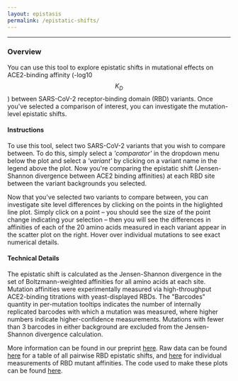 ```yaml
---
layout: epistasis
permalink: /epistatic-shifts/
---
```


---

### Overview 

You can use this tool to explore epistatic shifts in mutational effects on ACE2-binding affinity (-log10 $$K_D$$) between SARS-CoV-2 receptor-binding domain (RBD) variants. Once you've selected a comparison of interest, you can investigate the mutation-level epistatic shifts. 

#### Instructions

To use this tool, select two SARS-CoV-2 variants that you wish to compare between. To do this, simply select a *'comparator'* in the dropdown menu below the plot and select a *'variant'* by clicking on a variant name in the legend above the plot. Now you're comparing the epistatic shift (Jensen-Shannon divergence between ACE2 binding affinities) at each RBD site between the variant backgrounds you selected. 

Now that you've selected two variants to compare between, you can investigate site level differences by clicking on the points in the higlighted line plot. Simply click on a point – you should see the size of the point change indicating your selection – then you will see the differences in affinities of each of the 20 amino acids measured in each variant appear in the scatter plot on the right. Hover over individual mutations to see exact numerical details.

#### Technical Details

The epistatic shift is calculated as the Jensen-Shannon divergence in the set of Boltzmann-weighted affinities for all amino acids at each site. Mutation affinities were experimentally measured via high-throughput ACE2-binding titrations with yeast-displayed RBDs. The "Barcodes" quantity in per-mutation tooltips indicates the number of internally replicated barcodes with which a mutation was measured, where higher numbers indicate higher-confidence measurements. Mutations with fewer than 3 barcodes in either background are excluded from the Jensen-Shannon divergence calculation.

More information can be found in our preprint [here](). Raw data can be found [here](https://github.com/jbloomlab/SARS-CoV-2-RBD_DMS_variants/blob/main/results/epistatic_shifts/JSD_versus_Wuhan1_by_target.csv) for a table of all pairwise RBD epistatic shifts, and [here](https://github.com/jbloomlab/SARS-CoV-2-RBD_DMS_variants/blob/main/results/final_variant_scores/final_variant_scores.csv) for individual measurements of RBD mutant affinities. The code used to make these plots can be found [here](https://github.com/jbloomlab/SARS-CoV-2-RBD_DMS_variants/blob/main/Epistatic-Shifts-Interactive-Visualization.ipynb). 
